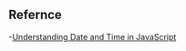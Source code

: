 ## Refernce
-[Understanding Date and Time in JavaScript](https://www.digitalocean.com/community/tutorials/understanding-date-and-time-in-javascript)